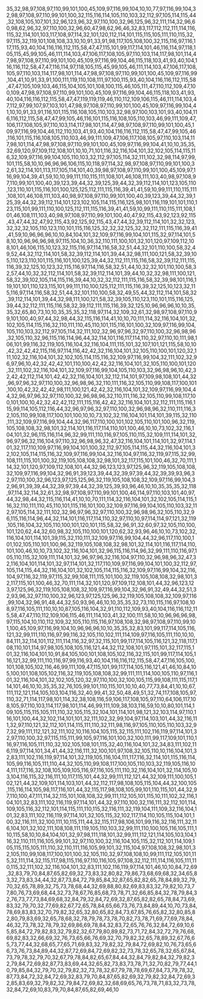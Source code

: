 35,32,98,97,108,97,110,99,101,100,45,109,97,116,99,104,10,10,77,97,116,99,104,32,98,97,108,97,110,99,101,100,32,115,116,114,105,110,103,32,112,97,105,114,115,44,32,108,105,107,101,32,96,123,96,32,97,110,100,32,96,125,96,32,111,114,32,96,60,98,62,96,32,97,110,100,32,96,60,47,98,62,96,46,32,83,117,112,112,111,114,116,115,32,114,101,103,117,108,97,114,32,101,120,112,114,101,115,115,105,111,110,115,32,97,115,32,119,101,108,108,33,10,10,91,33,91,98,117,105,108,100,32,115,116,97,116,117,115,93,40,104,116,116,112,115,58,47,47,115,101,99,117,114,101,46,116,114,97,118,105,115,45,99,105,46,111,114,103,47,106,117,108,105,97,110,103,114,117,98,101,114,47,98,97,108,97,110,99,101,100,45,109,97,116,99,104,46,115,118,103,41,93,40,104,116,116,112,58,47,47,116,114,97,118,105,115,45,99,105,46,111,114,103,47,106,117,108,105,97,110,103,114,117,98,101,114,47,98,97,108,97,110,99,101,100,45,109,97,116,99,104,41,10,91,33,91,100,111,119,110,108,111,97,100,115,93,40,104,116,116,112,115,58,47,47,105,109,103,46,115,104,105,101,108,100,115,46,105,111,47,110,112,109,47,100,109,47,98,97,108,97,110,99,101,100,45,109,97,116,99,104,46,115,118,103,41,93,40,104,116,116,112,115,58,47,47,119,119,119,46,110,112,109,106,115,46,111,114,103,47,112,97,99,107,97,103,101,47,98,97,108,97,110,99,101,100,45,109,97,116,99,104,41,10,10,91,33,91,116,101,115,116,108,105,110,103,32,98,97,100,103,101,93,40,104,116,116,112,115,58,47,47,99,105,46,116,101,115,116,108,105,110,103,46,99,111,109,47,106,117,108,105,97,110,103,114,117,98,101,114,47,98,97,108,97,110,99,101,100,45,109,97,116,99,104,46,112,110,103,41,93,40,104,116,116,112,115,58,47,47,99,105,46,116,101,115,116,108,105,110,103,46,99,111,109,47,106,117,108,105,97,110,103,114,117,98,101,114,47,98,97,108,97,110,99,101,100,45,109,97,116,99,104,41,10,10,35,35,32,69,120,97,109,112,108,101,10,10,71,101,116,32,116,104,101,32,102,105,114,115,116,32,109,97,116,99,104,105,110,103,32,112,97,105,114,32,111,102,32,98,114,97,99,101,115,58,10,10,96,96,96,106,115,10,118,97,114,32,98,97,108,97,110,99,101,100,32,61,32,114,101,113,117,105,114,101,40,39,98,97,108,97,110,99,101,100,45,109,97,116,99,104,39,41,59,10,10,99,111,110,115,111,108,101,46,108,111,103,40,98,97,108,97,110,99,101,100,40,39,123,39,44,32,39,125,39,44,32,39,112,114,101,123,105,110,123,110,101,115,116,101,100,125,125,112,111,115,116,39,41,41,59,10,99,111,110,115,111,108,101,46,108,111,103,40,98,97,108,97,110,99,101,100,40,39,123,39,44,32,39,125,39,44,32,39,112,114,101,123,102,105,114,115,116,125,98,101,116,119,101,101,110,123,115,101,99,111,110,100,125,112,111,115,116,39,41,41,59,10,99,111,110,115,111,108,101,46,108,111,103,40,98,97,108,97,110,99,101,100,40,47,92,115,43,92,123,92,115,43,47,44,32,47,92,115,43,92,125,92,115,43,47,44,32,39,112,114,101,32,32,123,32,32,32,105,110,123,110,101,115,116,125,32,32,32,125,32,32,112,111,115,116,39,41,41,59,10,96,96,96,10,10,84,104,101,32,109,97,116,99,104,101,115,32,97,114,101,58,10,10,96,96,96,98,97,115,104,10,36,32,110,111,100,101,32,101,120,97,109,112,108,101,46,106,115,10,123,32,115,116,97,114,116,58,32,51,44,32,101,110,100,58,32,49,52,44,32,112,114,101,58,32,39,112,114,101,39,44,32,98,111,100,121,58,32,39,105,110,123,110,101,115,116,101,100,125,39,44,32,112,111,115,116,58,32,39,112,111,115,116,39,32,125,10,123,32,115,116,97,114,116,58,32,51,44,10,32,32,101,110,100,58,32,57,44,10,32,32,112,114,101,58,32,39,112,114,101,39,44,10,32,32,98,111,100,121,58,32,39,102,105,114,115,116,39,44,10,32,32,112,111,115,116,58,32,39,98,101,116,119,101,101,110,123,115,101,99,111,110,100,125,112,111,115,116,39,32,125,10,123,32,115,116,97,114,116,58,32,51,44,32,101,110,100,58,32,49,55,44,32,112,114,101,58,32,39,112,114,101,39,44,32,98,111,100,121,58,32,39,105,110,123,110,101,115,116,125,39,44,32,112,111,115,116,58,32,39,112,111,115,116,39,32,125,10,96,96,96,10,10,35,35,32,65,80,73,10,10,35,35,35,32,118,97,114,32,109,32,61,32,98,97,108,97,110,99,101,100,40,97,44,32,98,44,32,115,116,114,41,10,10,70,111,114,32,116,104,101,32,102,105,114,115,116,32,110,111,110,45,110,101,115,116,101,100,32,109,97,116,99,104,105,110,103,32,112,97,105,114,32,111,102,32,96,97,96,32,97,110,100,32,96,98,96,32,105,110,32,96,115,116,114,96,44,32,114,101,116,117,114,110,32,97,110,10,111,98,106,101,99,116,32,119,105,116,104,32,116,104,111,115,101,32,107,101,121,115,58,10,10,42,32,42,42,115,116,97,114,116,42,42,32,116,104,101,32,105,110,100,101,120,32,111,102,32,116,104,101,32,102,105,114,115,116,32,109,97,116,99,104,32,111,102,32,96,97,96,10,42,32,42,42,101,110,100,42,42,32,116,104,101,32,105,110,100,101,120,32,111,102,32,116,104,101,32,109,97,116,99,104,105,110,103,32,96,98,96,10,42,32,42,42,112,114,101,42,42,32,116,104,101,32,112,114,101,97,109,98,108,101,44,32,96,97,96,32,97,110,100,32,96,98,96,32,110,111,116,32,105,110,99,108,117,100,101,100,10,42,32,42,42,98,111,100,121,42,42,32,116,104,101,32,109,97,116,99,104,44,32,96,97,96,32,97,110,100,32,96,98,96,32,110,111,116,32,105,110,99,108,117,100,101,100,10,42,32,42,42,112,111,115,116,42,42,32,116,104,101,32,112,111,115,116,115,99,114,105,112,116,44,32,96,97,96,32,97,110,100,32,96,98,96,32,110,111,116,32,105,110,99,108,117,100,101,100,10,10,73,102,32,116,104,101,114,101,39,115,32,110,111,32,109,97,116,99,104,44,32,96,117,110,100,101,102,105,110,101,100,96,32,119,105,108,108,32,98,101,32,114,101,116,117,114,110,101,100,46,10,10,73,102,32,116,104,101,32,96,115,116,114,96,32,99,111,110,116,97,105,110,115,32,109,111,114,101,32,96,97,96,32,116,104,97,110,32,96,98,96,32,47,32,116,104,101,114,101,32,97,114,101,32,117,110,109,97,116,99,104,101,100,32,112,97,105,114,115,44,32,116,104,101,32,102,105,114,115,116,32,109,97,116,99,104,32,116,104,97,116,32,119,97,115,32,99,108,111,115,101,100,32,119,105,108,108,32,98,101,32,117,115,101,100,46,32,70,111,114,32,101,120,97,109,112,108,101,44,32,96,123,123,97,125,96,32,119,105,108,108,32,109,97,116,99,104,32,96,91,39,123,39,44,32,39,97,39,44,32,39,39,93,96,32,97,110,100,32,96,123,97,125,125,96,32,119,105,108,108,32,109,97,116,99,104,32,96,91,39,39,44,32,39,97,39,44,32,39,125,39,93,96,46,10,10,35,35,35,32,118,97,114,32,114,32,61,32,98,97,108,97,110,99,101,100,46,114,97,110,103,101,40,97,44,32,98,44,32,115,116,114,41,10,10,70,111,114,32,116,104,101,32,102,105,114,115,116,32,110,111,110,45,110,101,115,116,101,100,32,109,97,116,99,104,105,110,103,32,112,97,105,114,32,111,102,32,96,97,96,32,97,110,100,32,96,98,96,32,105,110,32,96,115,116,114,96,44,32,114,101,116,117,114,110,32,97,110,10,97,114,114,97,121,32,119,105,116,104,32,105,110,100,101,120,101,115,58,32,96,91,32,60,97,32,105,110,100,101,120,62,44,32,60,98,32,105,110,100,101,120,62,32,93,96,46,10,10,73,102,32,116,104,101,114,101,39,115,32,110,111,32,109,97,116,99,104,44,32,96,117,110,100,101,102,105,110,101,100,96,32,119,105,108,108,32,98,101,32,114,101,116,117,114,110,101,100,46,10,10,73,102,32,116,104,101,32,96,115,116,114,96,32,99,111,110,116,97,105,110,115,32,109,111,114,101,32,96,97,96,32,116,104,97,110,32,96,98,96,32,47,32,116,104,101,114,101,32,97,114,101,32,117,110,109,97,116,99,104,101,100,32,112,97,105,114,115,44,32,116,104,101,32,102,105,114,115,116,32,109,97,116,99,104,32,116,104,97,116,32,119,97,115,32,99,108,111,115,101,100,32,119,105,108,108,32,98,101,32,117,115,101,100,46,32,70,111,114,32,101,120,97,109,112,108,101,44,32,96,123,123,97,125,96,32,119,105,108,108,32,109,97,116,99,104,32,96,91,32,49,44,32,51,32,93,96,32,97,110,100,32,96,123,97,125,125,96,32,119,105,108,108,32,109,97,116,99,104,32,96,91,48,44,32,50,93,96,46,10,10,35,35,32,73,110,115,116,97,108,108,97,116,105,111,110,10,10,87,105,116,104,32,91,110,112,109,93,40,104,116,116,112,115,58,47,47,110,112,109,106,115,46,111,114,103,41,32,100,111,58,10,10,96,96,96,98,97,115,104,10,110,112,109,32,105,110,115,116,97,108,108,32,98,97,108,97,110,99,101,100,45,109,97,116,99,104,10,96,96,96,10,10,35,35,32,83,101,99,117,114,105,116,121,32,99,111,110,116,97,99,116,32,105,110,102,111,114,109,97,116,105,111,110,10,10,84,111,32,114,101,112,111,114,116,32,97,32,115,101,99,117,114,105,116,121,32,118,117,108,110,101,114,97,98,105,108,105,116,121,44,32,112,108,101,97,115,101,32,117,115,101,32,116,104,101,10,91,84,105,100,101,108,105,102,116,32,115,101,99,117,114,105,116,121,32,99,111,110,116,97,99,116,93,40,104,116,116,112,115,58,47,47,116,105,100,101,108,105,102,116,46,99,111,109,47,115,101,99,117,114,105,116,121,41,46,10,84,105,100,101,108,105,102,116,32,119,105,108,108,32,99,111,111,114,100,105,110,97,116,101,32,116,104,101,32,102,105,120,32,97,110,100,32,100,105,115,99,108,111,115,117,114,101,46,10,10,35,35,32,76,105,99,101,110,115,101,10,10,40,77,73,84,41,10,10,67,111,112,121,114,105,103,104,116,32,40,99,41,32,50,48,49,51,32,74,117,108,105,97,110,32,71,114,117,98,101,114,32,38,108,116,59,106,117,108,105,97,110,64,106,117,108,105,97,110,103,114,117,98,101,114,46,99,111,109,38,103,116,59,10,10,80,101,114,109,105,115,115,105,111,110,32,105,115,32,104,101,114,101,98,121,32,103,114,97,110,116,101,100,44,32,102,114,101,101,32,111,102,32,99,104,97,114,103,101,44,32,116,111,32,97,110,121,32,112,101,114,115,111,110,32,111,98,116,97,105,110,105,110,103,32,97,32,99,111,112,121,32,111,102,10,116,104,105,115,32,115,111,102,116,119,97,114,101,32,97,110,100,32,97,115,115,111,99,105,97,116,101,100,32,100,111,99,117,109,101,110,116,97,116,105,111,110,32,102,105,108,101,115,32,40,116,104,101,32,34,83,111,102,116,119,97,114,101,34,41,44,32,116,111,32,100,101,97,108,32,105,110,10,116,104,101,32,83,111,102,116,119,97,114,101,32,119,105,116,104,111,117,116,32,114,101,115,116,114,105,99,116,105,111,110,44,32,105,110,99,108,117,100,105,110,103,32,119,105,116,104,111,117,116,32,108,105,109,105,116,97,116,105,111,110,32,116,104,101,32,114,105,103,104,116,115,32,116,111,10,117,115,101,44,32,99,111,112,121,44,32,109,111,100,105,102,121,44,32,109,101,114,103,101,44,32,112,117,98,108,105,115,104,44,32,100,105,115,116,114,105,98,117,116,101,44,32,115,117,98,108,105,99,101,110,115,101,44,32,97,110,100,47,111,114,32,115,101,108,108,32,99,111,112,105,101,115,10,111,102,32,116,104,101,32,83,111,102,116,119,97,114,101,44,32,97,110,100,32,116,111,32,112,101,114,109,105,116,32,112,101,114,115,111,110,115,32,116,111,32,119,104,111,109,32,116,104,101,32,83,111,102,116,119,97,114,101,32,105,115,32,102,117,114,110,105,115,104,101,100,32,116,111,32,100,111,10,115,111,44,32,115,117,98,106,101,99,116,32,116,111,32,116,104,101,32,102,111,108,108,111,119,105,110,103,32,99,111,110,100,105,116,105,111,110,115,58,10,10,84,104,101,32,97,98,111,118,101,32,99,111,112,121,114,105,103,104,116,32,110,111,116,105,99,101,32,97,110,100,32,116,104,105,115,32,112,101,114,109,105,115,115,105,111,110,32,110,111,116,105,99,101,32,115,104,97,108,108,32,98,101,32,105,110,99,108,117,100,101,100,32,105,110,32,97,108,108,10,99,111,112,105,101,115,32,111,114,32,115,117,98,115,116,97,110,116,105,97,108,32,112,111,114,116,105,111,110,115,32,111,102,32,116,104,101,32,83,111,102,116,119,97,114,101,46,10,10,84,72,69,32,83,79,70,84,87,65,82,69,32,73,83,32,80,82,79,86,73,68,69,68,32,34,65,83,32,73,83,34,44,32,87,73,84,72,79,85,84,32,87,65,82,82,65,78,84,89,32,79,70,32,65,78,89,32,75,73,78,68,44,32,69,88,80,82,69,83,83,32,79,82,10,73,77,80,76,73,69,68,44,32,73,78,67,76,85,68,73,78,71,32,66,85,84,32,78,79,84,32,76,73,77,73,84,69,68,32,84,79,32,84,72,69,32,87,65,82,82,65,78,84,73,69,83,32,79,70,32,77,69,82,67,72,65,78,84,65,66,73,76,73,84,89,44,10,70,73,84,78,69,83,83,32,70,79,82,32,65,32,80,65,82,84,73,67,85,76,65,82,32,80,85,82,80,79,83,69,32,65,78,68,32,78,79,78,73,78,70,82,73,78,71,69,77,69,78,84,46,32,73,78,32,78,79,32,69,86,69,78,84,32,83,72,65,76,76,32,84,72,69,10,65,85,84,72,79,82,83,32,79,82,32,67,79,80,89,82,73,71,72,84,32,72,79,76,68,69,82,83,32,66,69,32,76,73,65,66,76,69,32,70,79,82,32,65,78,89,32,67,76,65,73,77,44,32,68,65,77,65,71,69,83,32,79,82,32,79,84,72,69,82,10,76,73,65,66,73,76,73,84,89,44,32,87,72,69,84,72,69,82,32,73,78,32,65,78,32,65,67,84,73,79,78,32,79,70,32,67,79,78,84,82,65,67,84,44,32,84,79,82,84,32,79,82,32,79,84,72,69,82,87,73,83,69,44,32,65,82,73,83,73,78,71,32,70,82,79,77,44,10,79,85,84,32,79,70,32,79,82,32,73,78,32,67,79,78,78,69,67,84,73,79,78,32,87,73,84,72,32,84,72,69,32,83,79,70,84,87,65,82,69,32,79,82,32,84,72,69,32,85,83,69,32,79,82,32,79,84,72,69,82,32,68,69,65,76,73,78,71,83,32,73,78,32,84,72,69,10,83,79,70,84,87,65,82,69,46,10